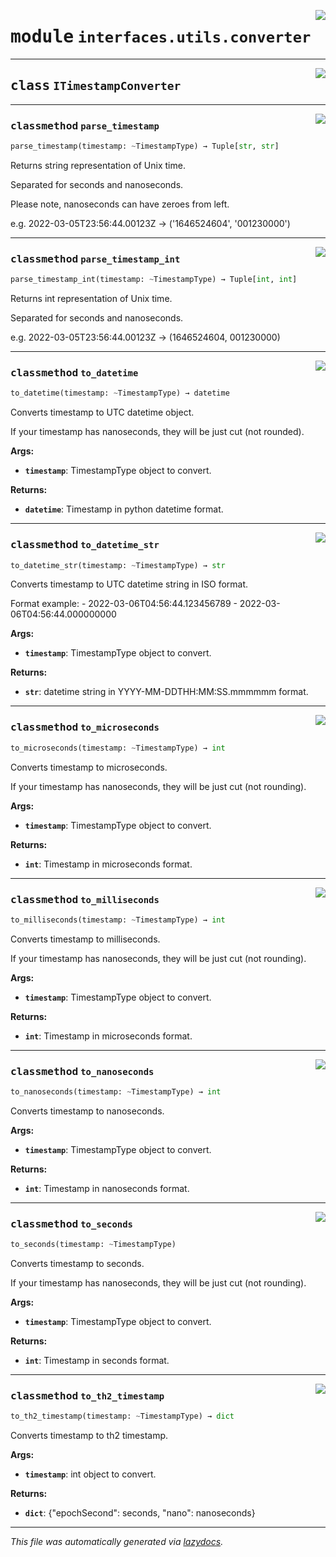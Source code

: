 <!-- markdownlint-disable -->

<a href="../../th2_data_services/interfaces/utils/converter.py#L0"><img align="right" style="float:right;" src="https://img.shields.io/badge/-source-cccccc?style=flat-square"></a>

# <kbd>module</kbd> `interfaces.utils.converter`






---

<a href="../../th2_data_services/interfaces/utils/converter.py#L47"><img align="right" style="float:right;" src="https://img.shields.io/badge/-source-cccccc?style=flat-square"></a>

## <kbd>class</kbd> `ITimestampConverter`







---

<a href="../../th2_data_services/interfaces/utils/converter.py#L48"><img align="right" style="float:right;" src="https://img.shields.io/badge/-source-cccccc?style=flat-square"></a>

### <kbd>classmethod</kbd> `parse_timestamp`

```python
parse_timestamp(timestamp: ~TimestampType) → Tuple[str, str]
```

Returns string representation of Unix time. 

Separated for seconds and nanoseconds. 

Please note, nanoseconds can have zeroes from left. 

e.g. 2022-03-05T23:56:44.00123Z -> ('1646524604', '001230000') 

---

<a href="../../th2_data_services/interfaces/utils/converter.py#L60"><img align="right" style="float:right;" src="https://img.shields.io/badge/-source-cccccc?style=flat-square"></a>

### <kbd>classmethod</kbd> `parse_timestamp_int`

```python
parse_timestamp_int(timestamp: ~TimestampType) → Tuple[int, int]
```

Returns int representation of Unix time. 

Separated for seconds and nanoseconds. 

e.g. 2022-03-05T23:56:44.00123Z -> (1646524604, 001230000) 

---

<a href="../../th2_data_services/interfaces/utils/converter.py#L70"><img align="right" style="float:right;" src="https://img.shields.io/badge/-source-cccccc?style=flat-square"></a>

### <kbd>classmethod</kbd> `to_datetime`

```python
to_datetime(timestamp: ~TimestampType) → datetime
```

Converts timestamp to UTC datetime object. 

If your timestamp has nanoseconds, they will be just cut (not rounded). 



**Args:**
 
 - <b>`timestamp`</b>:  TimestampType object to convert. 



**Returns:**
 
 - <b>`datetime`</b>:  Timestamp in python datetime format. 

---

<a href="../../th2_data_services/interfaces/utils/converter.py#L143"><img align="right" style="float:right;" src="https://img.shields.io/badge/-source-cccccc?style=flat-square"></a>

### <kbd>classmethod</kbd> `to_datetime_str`

```python
to_datetime_str(timestamp: ~TimestampType) → str
```

Converts timestamp to UTC datetime string in ISO format. 

Format example: 
    - 2022-03-06T04:56:44.123456789 
    - 2022-03-06T04:56:44.000000000 



**Args:**
 
 - <b>`timestamp`</b>:  TimestampType object to convert. 



**Returns:**
 
 - <b>`str`</b>:  datetime string in YYYY-MM-DDTHH:MM:SS.mmmmmm format. 

---

<a href="../../th2_data_services/interfaces/utils/converter.py#L115"><img align="right" style="float:right;" src="https://img.shields.io/badge/-source-cccccc?style=flat-square"></a>

### <kbd>classmethod</kbd> `to_microseconds`

```python
to_microseconds(timestamp: ~TimestampType) → int
```

Converts timestamp to microseconds. 

If your timestamp has nanoseconds, they will be just cut (not rounding). 



**Args:**
 
 - <b>`timestamp`</b>:  TimestampType object to convert. 



**Returns:**
 
 - <b>`int`</b>:  Timestamp in microseconds format. 

---

<a href="../../th2_data_services/interfaces/utils/converter.py#L100"><img align="right" style="float:right;" src="https://img.shields.io/badge/-source-cccccc?style=flat-square"></a>

### <kbd>classmethod</kbd> `to_milliseconds`

```python
to_milliseconds(timestamp: ~TimestampType) → int
```

Converts timestamp to milliseconds. 

If your timestamp has nanoseconds, they will be just cut (not rounding). 



**Args:**
 
 - <b>`timestamp`</b>:  TimestampType object to convert. 



**Returns:**
 
 - <b>`int`</b>:  Timestamp in microseconds format. 

---

<a href="../../th2_data_services/interfaces/utils/converter.py#L130"><img align="right" style="float:right;" src="https://img.shields.io/badge/-source-cccccc?style=flat-square"></a>

### <kbd>classmethod</kbd> `to_nanoseconds`

```python
to_nanoseconds(timestamp: ~TimestampType) → int
```

Converts timestamp to nanoseconds. 



**Args:**
 
 - <b>`timestamp`</b>:  TimestampType object to convert. 



**Returns:**
 
 - <b>`int`</b>:  Timestamp in nanoseconds format. 

---

<a href="../../th2_data_services/interfaces/utils/converter.py#L85"><img align="right" style="float:right;" src="https://img.shields.io/badge/-source-cccccc?style=flat-square"></a>

### <kbd>classmethod</kbd> `to_seconds`

```python
to_seconds(timestamp: ~TimestampType)
```

Converts timestamp to seconds. 

If your timestamp has nanoseconds, they will be just cut (not rounding). 



**Args:**
 
 - <b>`timestamp`</b>:  TimestampType object to convert. 



**Returns:**
 
 - <b>`int`</b>:  Timestamp in seconds format. 

---

<a href="../../th2_data_services/interfaces/utils/converter.py#L161"><img align="right" style="float:right;" src="https://img.shields.io/badge/-source-cccccc?style=flat-square"></a>

### <kbd>classmethod</kbd> `to_th2_timestamp`

```python
to_th2_timestamp(timestamp: ~TimestampType) → dict
```

Converts timestamp to th2 timestamp. 



**Args:**
 
 - <b>`timestamp`</b>:  int object to convert. 



**Returns:**
 
 - <b>`dict`</b>:  {"epochSecond": seconds, "nano": nanoseconds} 




---

_This file was automatically generated via [lazydocs](https://github.com/ml-tooling/lazydocs)._
